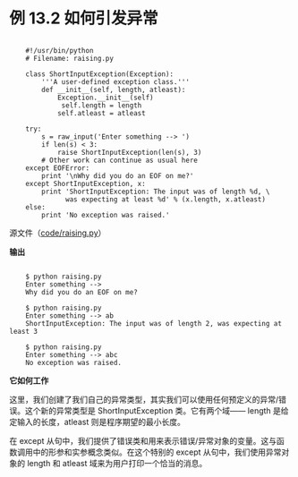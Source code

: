 # 例 13.2 如何引发异常

```

    #!/usr/bin/python
    # Filename: raising.py

    class ShortInputException(Exception):
        '''A user-defined exception class.'''
        def __init__(self, length, atleast):
            Exception.__init__(self)
             self.length = length
            self.atleast = atleast

    try:
        s = raw_input('Enter something --> ')
        if len(s) < 3:
            raise ShortInputException(len(s), 3)
        # Other work can continue as usual here
    except EOFError:
        print '\nWhy did you do an EOF on me?'
    except ShortInputException, x:
        print 'ShortInputException: The input was of length %d, \
              was expecting at least %d' % (x.length, x.atleast)
    else:
        print 'No exception was raised.'

```

源文件（[code/raising.py](http://woodpecker.org.cn/abyteofpython_cn/chinese/code/raising.py)）

**输出**

```

    $ python raising.py
    Enter something -->
    Why did you do an EOF on me?
    
    $ python raising.py
    Enter something --> ab
    ShortInputException: The input was of length 2, was expecting at least 3
    
    $ python raising.py
    Enter something --> abc
    No exception was raised.

```

**它如何工作**

这里，我们创建了我们自己的异常类型，其实我们可以使用任何预定义的异常/错误。这个新的异常类型是 ShortInputException 类。它有两个域—— length 是给定输入的长度，atleast 则是程序期望的最小长度。

在 except 从句中，我们提供了错误类和用来表示错误/异常对象的变量。这与函数调用中的形参和实参概念类似。在这个特别的 except 从句中，我们使用异常对象的 length 和 atleast 域来为用户打印一个恰当的消息。
